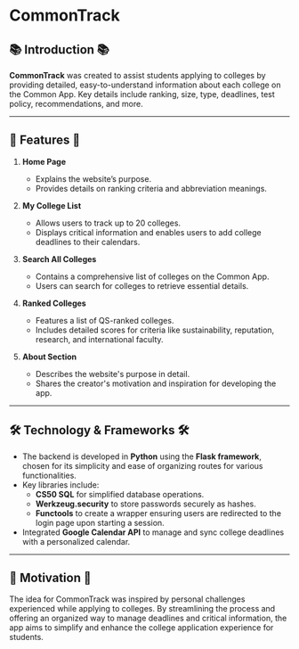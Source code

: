 # CommonTrack

## 📚 Introduction  📚
**CommonTrack** was created to assist students applying to colleges by providing detailed, easy-to-understand information about each college on the Common App. Key details include ranking, size, type, deadlines, test policy, recommendations, and more.

---

## 🎨 Features 🎨
1. **Home Page**  
   - Explains the website’s purpose.  
   - Provides details on ranking criteria and abbreviation meanings.  

2. **My College List**  
   - Allows users to track up to 20 colleges.  
   - Displays critical information and enables users to add college deadlines to their calendars.  

3. **Search All Colleges**  
   - Contains a comprehensive list of colleges on the Common App.  
   - Users can search for colleges to retrieve essential details.  

4. **Ranked Colleges**  
   - Features a list of QS-ranked colleges.  
   - Includes detailed scores for criteria like sustainability, reputation, research, and international faculty.  

5. **About Section**  
   - Describes the website's purpose in detail.  
   - Shares the creator's motivation and inspiration for developing the app.  

---

## 🛠️ Technology & Frameworks 🛠️
- The backend is developed in **Python** using the **Flask framework**, chosen for its simplicity and ease of organizing routes for various functionalities.  
- Key libraries include:  
  - **CS50 SQL** for simplified database operations.  
  - **Werkzeug.security** to store passwords securely as hashes.  
  - **Functools** to create a wrapper ensuring users are redirected to the login page upon starting a session.  
- Integrated **Google Calendar API** to manage and sync college deadlines with a personalized calendar.  

---


## 🚀 Motivation 🚀
The idea for CommonTrack was inspired by personal challenges experienced while applying to colleges. By streamlining the process and offering an organized way to manage deadlines and critical information, the app aims to simplify and enhance the college application experience for students.
